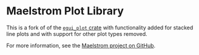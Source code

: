 # Maelstrom Plot Library

This is a fork of of the [`egui_plot`
crate](https://crates.io/crates/egui_plot) with functionality added for stacked
line plots and with support for other plot types removed.

For more information, see the [Maelstrom project on
GitHub](https://github.com/maelstrom-software/maelstrom).
